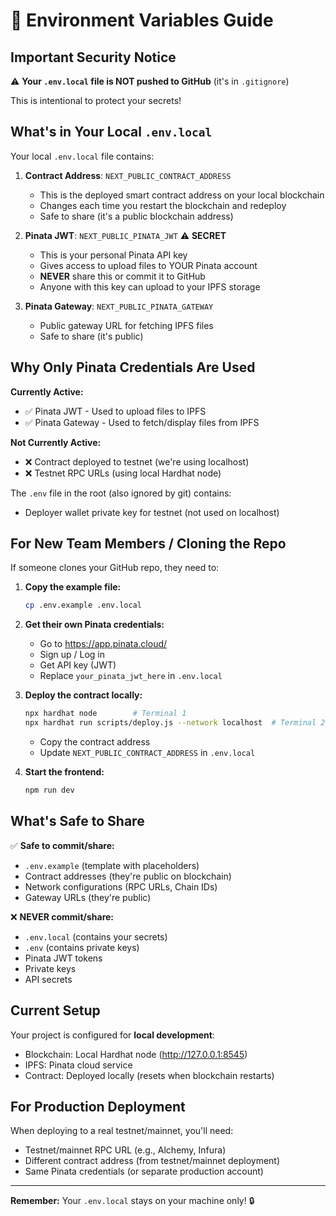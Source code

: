 # 🔐 Environment Variables Guide

## Important Security Notice

⚠️ **Your `.env.local` file is NOT pushed to GitHub** (it's in `.gitignore`)

This is intentional to protect your secrets!

## What's in Your Local `.env.local`

Your local `.env.local` file contains:

1. **Contract Address**: `NEXT_PUBLIC_CONTRACT_ADDRESS`
   - This is the deployed smart contract address on your local blockchain
   - Changes each time you restart the blockchain and redeploy
   - Safe to share (it's a public blockchain address)

2. **Pinata JWT**: `NEXT_PUBLIC_PINATA_JWT` ⚠️ **SECRET**
   - This is your personal Pinata API key
   - Gives access to upload files to YOUR Pinata account
   - **NEVER** share this or commit it to GitHub
   - Anyone with this key can upload to your IPFS storage

3. **Pinata Gateway**: `NEXT_PUBLIC_PINATA_GATEWAY`
   - Public gateway URL for fetching IPFS files
   - Safe to share (it's public)

## Why Only Pinata Credentials Are Used

**Currently Active:**
- ✅ Pinata JWT - Used to upload files to IPFS
- ✅ Pinata Gateway - Used to fetch/display files from IPFS

**Not Currently Active:**
- ❌ Contract deployed to testnet (we're using localhost)
- ❌ Testnet RPC URLs (using local Hardhat node)

The `.env` file in the root (also ignored by git) contains:
- Deployer wallet private key for testnet (not used on localhost)

## For New Team Members / Cloning the Repo

If someone clones your GitHub repo, they need to:

1. **Copy the example file:**
   ```bash
   cp .env.example .env.local
   ```

2. **Get their own Pinata credentials:**
   - Go to https://app.pinata.cloud/
   - Sign up / Log in
   - Get API key (JWT)
   - Replace `your_pinata_jwt_here` in `.env.local`

3. **Deploy the contract locally:**
   ```bash
   npx hardhat node        # Terminal 1
   npx hardhat run scripts/deploy.js --network localhost  # Terminal 2
   ```
   - Copy the contract address
   - Update `NEXT_PUBLIC_CONTRACT_ADDRESS` in `.env.local`

4. **Start the frontend:**
   ```bash
   npm run dev
   ```

## What's Safe to Share

✅ **Safe to commit/share:**
- `.env.example` (template with placeholders)
- Contract addresses (they're public on blockchain)
- Network configurations (RPC URLs, Chain IDs)
- Gateway URLs (they're public)

❌ **NEVER commit/share:**
- `.env.local` (contains your secrets)
- `.env` (contains private keys)
- Pinata JWT tokens
- Private keys
- API secrets

## Current Setup

Your project is configured for **local development**:
- Blockchain: Local Hardhat node (http://127.0.0.1:8545)
- IPFS: Pinata cloud service
- Contract: Deployed locally (resets when blockchain restarts)

## For Production Deployment

When deploying to a real testnet/mainnet, you'll need:
- Testnet/mainnet RPC URL (e.g., Alchemy, Infura)
- Different contract address (from testnet/mainnet deployment)
- Same Pinata credentials (or separate production account)

---

**Remember:** Your `.env.local` stays on your machine only! 🔒
